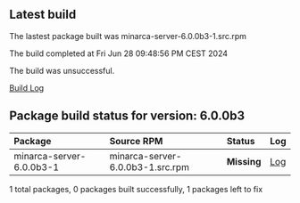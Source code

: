 ## Latest build
The lastest package built was minarca-server-6.0.0b3-1.src.rpm

The build completed at Fri Jun 28 09:48:56 PM CEST 2024

The build was unsuccessful.

[Build Log](logs/minarca-server-6.0.0b3-1.src.rpm.log)
## Package build status for version: 6.0.0b3
Package | Source RPM | Status | Log
:--- | :--- | :--- | :---
minarca-server-6.0.0b3-1 | minarca-server-6.0.0b3-1.src.rpm | **Missing** | [Log](logs/minarca-server-6.0.0b3-1.src.rpm.log)

1 total packages, 0 packages built successfully, 1 packages left to fix
